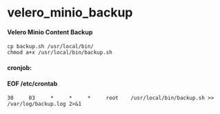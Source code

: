 # velero_minio_backup
#### Velero Minio Content Backup
```
cp backup.sh /usr/local/bin/
chmod a+x /usr/local/bin/backup.sh
```

#### cronjob:
#### EOF /etc/crontab

```
30     03     *     *     *     root    /usr/local/bin/backup.sh >> /var/log/backup.log 2>&1
```
